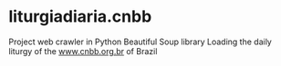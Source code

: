 liturgiadiaria.cnbb
===================

Project web crawler in Python Beautiful Soup library Loading the daily liturgy of the www.cnbb.org.br of Brazil
